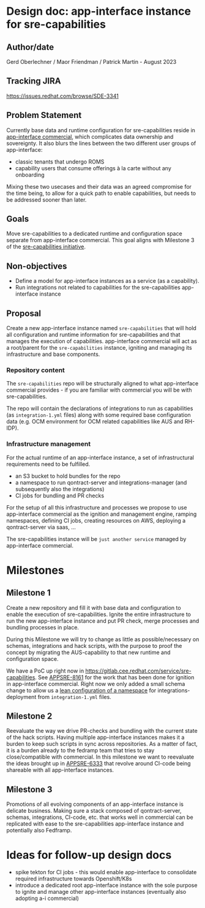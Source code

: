 # Design doc: app-interface instance for sre-capabilities

## Author/date

Gerd Oberlechner / Maor Friendman / Patrick Martin - August 2023


## Tracking JIRA

https://issues.redhat.com/browse/SDE-3341

## Problem Statement

Currently base data and runtime configuration for sre-capabilities reside in  [app-interface commercial](https://gitlab.cee.redhat.com/service/app-interface), which complicates data ownership and sovereignty. It also blurs the lines between the two different user groups of app-interface:

* classic tenants that undergo ROMS
* capability users that consume offerings à la carte without any onboarding

Mixing these two usecases and their data was an agreed compromise for the time being, to allow for a quick path to enable capabilities, but needs to be addressed sooner than later.

## Goals

Move sre-capabilities to a dedicated runtime and configuration space separate from app-interface commercial. This goal aligns with Milestone 3 of the [sre-capabilities initiative](https://gitlab.cee.redhat.com/service/app-interface/-/blob/master/docs/app-sre/initiatives/sre-capabilities.md#milestone-3-capabilities-runtime).

## Non-objectives

* Define a model for app-interface instances as a service (as a capability).
* Run integrations not related to capabilities for the sre-capabilities app-interface instance

## Proposal

Create a new app-interface instance named `sre-capabilities` that will hold all configuration and runtime information for sre-capabilities and that manages the execution of capabilities. app-interface commercial will act as a root/parent for the `sre-capabilities` instance, igniting and managing its infrastructure and base components.

### Repository content

The `sre-capabilities` repo will be structurally aligned to what app-interface commercial provides - if you are familiar with commercial you will be with sre-capabilities.

The repo will contain the declarations of integrations to run as capabilities (as `integration-1.yml` files) along with some required base configuration data (e.g. OCM environment for OCM related capabilities like AUS and RH-IDP).

### Infrastructure management

For the actual runtime of an app-interface instance, a set of infrastructural requirements need to be fulfilled.

* an S3 bucket to hold bundles for the repo
* a namespace to run qontract-server and integrations-manager (and subsequently also the integrations)
* CI jobs for bundling and PR checks

For the setup of all this infrastructure and processes we propose to use app-interface commercial as the ignition and management engine, ramping namespaces, defining CI jobs, creating resources on AWS, deploying a qontract-server via saas, ...

The sre-capabilities instance will be `just another service` managed by app-interface commercial.

# Milestones

## Milestone 1

Create a new repository and fill it with base data and configuration to enable the execution of sre-capabilities. Ignite the entire infrastructure to run the new app-interface instance and put PR check, merge processes and bundling processes in place.

During this Milestone we will try to change as little as possible/necessary on schemas, integrations and hack scripts, with the purpose to proof the concept by migrating the AUS-capability to that new runtime and configuration space.

We have a PoC up right now in https://gitlab.cee.redhat.com/service/sre-capabilities. See [APPSRE-8161](https://issues.redhat.com/browse/APPSRE-8161) for the work that has been done for ignition in app-interface commercial. Right now we only added a small schema change to allow us a [lean configuration of a namespace](https://github.com/app-sre/qontract-schemas/pull/499) for integrations-deployment from `integration-1.yml` files.

## Milestone 2

Reevaluate the way we drive PR-checks and bundling with the current state of the hack scripts. Having multiple app-interface instances makes it a burden to keep such scripts in sync across repositories. As a matter of fact, it is a burden already to the fedramp team that tries to stay close/compatible with commercial. In this milestone we want to reevaluate the ideas brought up in [APPSRE-6333](https://issues.redhat.com/browse/APPSRE-6333) that revolve around CI-code being shareable with all app-interface instances.

## Milestone 3

Promotions of all evolving components of an app-interface instance is delicate business. Making sure a stack composed of qontract-server, schemas, integrations, CI-code, etc. that works well in commercial can be replicated with ease to the sre-capabilities app-interface instance and potentially also Fedframp.

# Ideas for follow-up design docs

* spike tekton for CI jobs - this would enable app-interface to consolidate required infrastructure towards Openshift/K8s
* introduce a dedicated root app-interface instance with the sole purpose to ignite and manage other app-interface instances (eventually also adopting a-i commercial)

